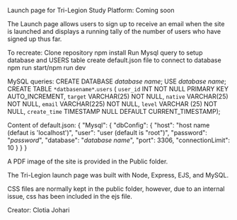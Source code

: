 Launch page for Tri-Legion Study Platform: Coming soon

The Launch page allows users to sign up to receive an email when the site is launched and displays a running tally of the number of users who have signed up thus far. 

To recreate:
Clone repository
npm install
Run Mysql query to setup database and USERS table
create default.json file to connect to database
npm run start/npm run dev

MySQL queries:
CREATE DATABASE *database name*;
USE *database name*;
CREATE TABLE `*datbasename*`.`users` (
  `user_id` INT NOT NULL PRIMARY KEY AUTO_INCREMENT,
  `target` VARCHAR(25) NOT NULL,
  `native` VARCHAR(25) NOT NULL,
  `email` VARCHAR(225) NOT NULL,
  `level` VARCHAR (25) NOT NULL,
  `create_time` TIMESTAMP NULL DEFAULT CURRENT_TIMESTAMP);

  Content of default.json:
  {
  "Mysql": {
    "dbConfig": {
      "host": "host name (defaut is 'localhost')",
      "user": "user (default is "root")",
      "password": "*password*",
      "database": "*database name*",
      "port": 3306,
      "connectionLimit": 10
    }
  }
}

A PDF image of the site is provided in the Public folder.

The Tri-Legion launch page was built with Node, Express, EJS, and MySQL. 

CSS files are normally kept in the public folder, however, due to an internal issue, css has been included in the ejs file. 

Creator: Clotia Johari



